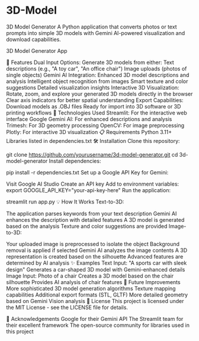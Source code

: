 # 3D-Model
3D Model Generator
A Python application that converts photos or text prompts into simple 3D models with Gemini AI-powered visualization and download capabilities.

3D Model Generator App

🚀 Features
Dual Input Options: Generate 3D models from either:
Text descriptions (e.g., "A toy car", "An office chair")
Image uploads (photos of single objects)
Gemini AI Integration:
Enhanced 3D model descriptions and analysis
Intelligent object recognition from images
Smart texture and color suggestions
Detailed visualization insights
Interactive 3D Visualization:
Rotate, zoom, and explore your generated 3D models directly in the browser
Clear axis indicators for better spatial understanding
Export Capabilities:
Download models as .OBJ files
Ready for import into 3D software or 3D printing workflows
🔧 Technologies Used
Streamlit: For the interactive web interface
Google Gemini AI: For enhanced descriptions and analysis
Trimesh: For 3D geometry processing
OpenCV: For image preprocessing
Plotly: For interactive 3D visualization
📋 Requirements
Python 3.11+
Libraries listed in dependencies.txt
🛠️ Installation
Clone this repository:

git clone https://github.com/yourusername/3d-model-generator.git
cd 3d-model-generator
Install dependencies:

pip install -r dependencies.txt
Set up a Google API Key for Gemini:

Visit Google AI Studio
Create an API key
Add to environment variables:
export GOOGLE_API_KEY="your-api-key-here"
Run the application:

streamlit run app.py
💡 How It Works
Text-to-3D:

The application parses keywords from your text description
Gemini AI enhances the description with detailed features
A 3D model is generated based on the analysis
Texture and color suggestions are provided
Image-to-3D:

Your uploaded image is preprocessed to isolate the object
Background removal is applied if selected
Gemini AI analyzes the image contents
A 3D representation is created based on the silhouette
Advanced features are determined by AI analysis
✨ Examples
Text Input: "A sports car with sleek design"
Generates a car-shaped 3D model with Gemini-enhanced details
Image Input: Photo of a chair
Creates a 3D model based on the chair silhouette
Provides AI analysis of chair features
🔮 Future Improvements
More sophisticated 3D model generation algorithms
Texture mapping capabilities
Additional export formats (STL, GLTF)
More detailed geometry based on Gemini Vision analysis
📄 License
This project is licensed under the MIT License - see the LICENSE file for details.

🙏 Acknowledgements
Google for their Gemini API
The Streamlit team for their excellent framework
The open-source community for libraries used in this project

